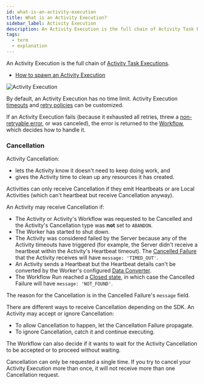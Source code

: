 ```yaml
---
id: what-is-an-activity-execution
title: What is an Activity Execution?
sidebar_label: Activity Execution
description: An Activity Execution is the full chain of Activity Task Executions.
tags:
  - term
  - explanation
---
```


An Activity Execution is the full chain of [Activity Task Executions](/concepts/what-is-an-activity-task-execution).

- [How to spawn an Activity Execution](/application-development/foundations#activity-execution)

![Activity Execution](/diagrams/activity-execution.svg)

By default, an Activity Execution has no time limit.
Activity Execution [timeouts](/application-development/features#activity-timeouts) and [retry policies](/concepts/what-is-a-retry-policy) can be customized.

If an Activity Execution fails (because it exhausted all retries, threw a [non-retryable error](/concepts/what-is-a-retry-policy#non-retryable-errors), or was canceled), the error is returned to the [Workflow](/workflows), which decides how to handle it.

### Cancellation

Activity Cancellation:

- lets the Activity know it doesn't need to keep doing work, and
- gives the Activity time to clean up any resources it has created.

Activities can only receive Cancellation if they emit Heartbeats or are Local Activities (which can't heartbeat but receive Cancellation anyway).

An Activity may receive Cancellation if:

- The Activity or Activity's Workflow was requested to be Cancelled and the Activity's Cancellation type was **not** set to `ABANDON`.
- The Worker has started to shut down.
- The Activity was considered failed by the Server because any of the Activity timeouts have triggered (for example, the Server didn't receive a heartbeat within the Activity's Heartbeat timeout). The [Cancelled Failure](/concepts/what-is-a-failure#cancelled-failure) that the Activity receives will have `message: 'TIMED_OUT'`.
- An Activity sends a Heartbeat but the Heartbeat details can't be converted by the Worker's configured [Data Converter](/concepts/what-is-a-data-converter).
- The Workflow Run reached a [Closed state](/workflows#status), in which case the Cancelled Failure will have `message: 'NOT_FOUND'`.

The reason for the Cancellation is in the Cancelled Failure's `message` field.

There are different ways to receive Cancellation depending on the SDK. <!-- TODO link to dev guide -->
An Activity may accept or ignore Cancellation: 

- To allow Cancellation to happen, let the Cancellation Failure propagate. 
- To ignore Cancellation, catch it and continue executing. 

The Workflow can also decide if it wants to wait for the Activity Cancellation to be accepted or to proceed without waiting.

Cancellation can only be requested a single time.
If you try to cancel your Activity Execution more than once, it will not receive more than one Cancellation request.
